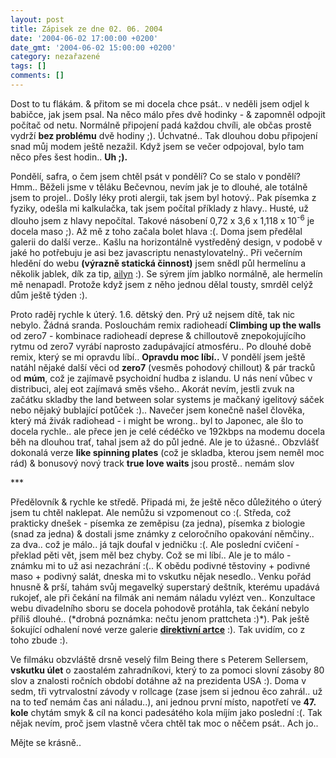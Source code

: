```yaml
---
layout: post
title: Zápisek ze dne 02. 06. 2004
date: '2004-06-02 17:00:00 +0200'
date_gmt: '2004-06-02 15:00:00 +0200'
category: nezařazené
tags: []
comments: []
---
```

<p>Dost to tu flákám. &amp; přitom se mi docela chce psát.. v neděli jsem odjel k babičce, jak jsem psal. Na něco  málo přes dvě hodinky - &amp; zapomněl odpojit počítač od netu. Normálně připojení padá každou chvíli, ale občas  prostě vydrží <strong>bez problému</strong> dvě hodiny ;). Úchvatné.. Tak dlouhou dobu připojení snad můj modem ještě nezažil.  Když jsem se večer odpojoval, bylo tam něco přes šest hodin.. <strong>Uh ;).</strong></p>
<p>Pondělí, safra, o čem jsem chtěl psát v pondělí? Co se stalo v pondělí? Hmm.. Běželi jsme v těláku Bečevnou,  nevím jak je to dlouhé, ale totálně jsem to projel.. Došly léky proti alergii, tak jsem byl hotový..  Pak písemka z fyziky, odešla mi kalkulačka, tak jsem počítal příklady z hlavy.. Husté, už dlouho jsem z hlavy  nepočítal. Takové násobení 0,72 x 3,6 x 1,118 x 10<sup>-6</sup> je docela maso ;). Až mě z toho začala bolet hlava :(.  Doma jsem předělal galerii do další verze.. Kašlu na horizontálně vystředěný design, v podobě v jaké ho potřebuju  je asi bez javascriptu nenastylovatelný.. Při večerním hledění do webu <strong>(výrazně statická činnost)</strong> jsem snědl  půl hermelínu a několik jablek, dík za tip, <a href="http://ailyn.wz.cz/rhapsody">ailyn</a> :).  Se sýrem jím jablko normálně, ale hermelín mě nenapadl. Protože když jsem z něho jednou dělal tousty, smrděl celýž dům  ještě týden :).</p>
<p>Proto raděj rychle k úterý. 1.6. dětský den. Prý už nejsem dítě, tak nic nebylo. Žádná sranda. Poslouchám  remix radioheadí <strong>Climbing up the walls</strong> od zero7 - kombinace radioheadí deprese &amp; chilloutově znepokojujícího  rytmu od zero7 vyrábí naprosto zadupávající atmosféru.. Po dlouhé době remix, který se mi opravdu líbí.. <strong>Opravdu  moc líbí..</strong> V pondělí  jsem ještě natáhl nějaké další věci od <strong>zero7</strong> (vesměs pohodový chillout) &amp; pár tracků od <strong>múm</strong>, což je zajímavě  psychoidní hudba z islandu. U nás není vůbec v distribuci, alej eot zajímavá směs všeho.. Akorát nevím, jestli zvuk na začátku skladby the land between solar systems je mačkaný  igelitový sáček nebo nějaký bublající potůček :).. Navečer jsem  konečně našel člověka, který má živák radiohead - i might be wrong.. byl to Japonec, ale šlo to docela rychle..  ale přece jen je celé cédéčko ve 192kbps na modemu docela běh na dlouhou trať, tahal jsem až do půl jedné.  Ale je to úžasné.. Obzvlášť dokonalá verze <strong>like spinning plates</strong> (což je skladba, kterou jsem neměl moc rád) &  bonusový nový track <strong>true love waits</strong> jsou prostě.. nemám slov</p>
<p>***</p>
<p>Předělovník &amp; rychle ke středě. Připadá mi, že ještě něco důležitého o úterý jsem tu chtěl naklepat. Ale nemůžu  si vzpomenout co :(. Středa, což prakticky dnešek - písemka ze zeměpisu (za jedna), písemka z biologie (snad za jedna)  &amp; dostali jsme známky z celoročního opakování němčiny.. za dva.. což je málo.. já tajk doufal v jedničku :(.  Ale poslední cvičení - překlad pěti vět, jsem měl bez chyby. Což se mi líbí.. Ale je to málo - známku mi to  už asi nezachrání :(.. K obědu podivné těstoviny + podivné maso + podivný salát, dneska mi to vskutku nějak nesedlo..  Venku pořád hnusně &amp; prší, tahám svůj megavelký superstarý deštník, kterému upadává rukojeť, ale při čekání  na filmák ani nemám náladu vylézt ven.. Konzultace webu divadelního sboru se docela pohodově protáhla, tak čekání  nebylo příliš dlouhé.. (*drobná poznámka: nečtu jenom prattcheta :)*). Pak ještě šokující odhalení nové verze  galerie <strong><a href="http://mgvforum.wz.cz/forum/info.php?autor=Ryska">direktivní artce</a></strong> :). Tak uvidím, co z toho  zbude :).</p>
<p>Ve filmáku obzvláště drsně veselý film Being there s Peterem Sellersem, <strong>vskutku úlet</strong> o zaostalém zahradníkovi,  který to za pomoci slovní zásoby 80 slov a znalosti ročních období dotáhne až na prezidenta USA :). Doma v sedm,  tři vytrvalostní závody v rollcage (zase jsem si jednou ěco zahrál.. už na to teď nemám čas ani náladu..), ani jednou první místo, napotřetí ve <strong>47. kole</strong> chytám smyk &amp; cíl na konci  padesátého kola míjím jako poslední :(. Tak nějak nevím, proč jsem vlastně včera chtěl tak moc o něčem psát..  Ach jo..</p>
<p>Mějte se krásně..</p>
